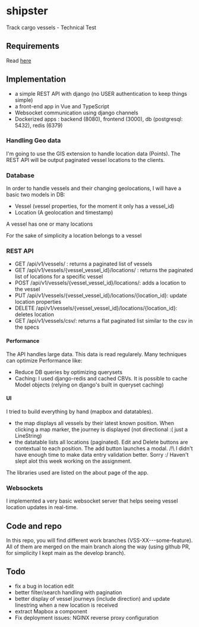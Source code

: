 # shipster
Track cargo vessels - Technical Test

## Requirements
Read [here](./REQUIREMENTS.md)

## Implementation 
* a simple REST API with django (no USER authentication to keep things simple)
* a front-end app in Vue and TypeScript
* Websocket communication using django channels
* Dockerized apps : backend (8080), frontend (3000), db (postgresql: 5432), redis (6379)

### Handling Geo data
I'm going to use the GIS extension to handle location data (Points). The REST API will be output paginated vessel locations to the clients.

### Database
In order to handle vessels and their changing geolocations, I will have a basic two models in DB: 
* Vessel (vessel properties, for the moment it only has a vessel_id)
* Location (A geolocation and timestamp)

A vessel has one or many locations

For the sake of simplicity a location belongs to a vessel

### REST API
* GET /api/v1/vessels/ : returns a paginated list of vessels
* GET /api/v1/vessels/{vessel_vessel_id}/locations/ : returns the paginated list of locations for a specific vessel 
* POST /api/v1/vessels/{vessel_vessel_id}/locations/: adds a location to the vessel
* PUT  /api/v1/vessels/{vessel_vessel_id}/locations/{location_id}: update location properties
* DELETE /api/v1/vessels/{vessel_vessel_id}/locations/{location_id}: deletes location
* GET /api/v1/vessels/csv/: returns a flat paginated list similar to the csv in the specs

#### Performance
The API handles large data. This data is read regularely.
Many techniques can optimize Performance like: 

* Reduce DB queries by optimizing querysets
* Caching: I used django-redis and cached CBVs. It is possible to cache Model objects (relying on django's built in queryset caching)

#### UI

I tried to build everything by hand (mapbox and datatables). 
* the map displays all vessels by their latest known position. When clicking a map marker, the journey is displayed (not directional :( just a LineString)
* the datatable lists all locations (paginated). Edit and Delete buttons are contextual to each position. The add button launches a modal.
/!\ I didn't have enough time to make data entry validation better. Sorry :/ Haven't slept alot this week working on the assignment. 

The libraries used are listed on the about page of the app.

### Websockets
I implemented a very basic websocket server that helps seeing vessel location updates in real-time.

## Code and repo
In this repo, you will find different work branches (VSS-XX---some-feature). All of them are merged on the main branch along the way (using github PR, for simplicity I kept main as the develop branch).

## Todo
* fix a bug in location edit
* better filter/search handling with pagination
* better display of vessel journeys (include direction) and update linestring when a new location is received
* extract Mapbox a component
* Fix deployment issues: NGINX reverse proxy configuration

